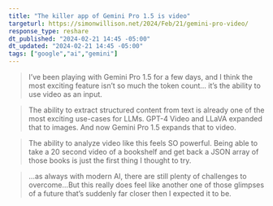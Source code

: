 ```yaml
---
title: "The killer app of Gemini Pro 1.5 is video"
targeturl: https://simonwillison.net/2024/Feb/21/gemini-pro-video/
response_type: reshare
dt_published: "2024-02-21 14:45 -05:00"
dt_updated: "2024-02-21 14:45 -05:00"
tags: ["google","ai","gemini"]
---
```


> I’ve been playing with Gemini Pro 1.5 for a few days, and I think the most exciting feature isn’t so much the token count... it’s the ability to use video as an input.

> The ability to extract structured content from text is already one of the most exciting use-cases for LLMs. GPT-4 Video and LLaVA expanded that to images. And now Gemini Pro 1.5 expands that to video.

> The ability to analyze video like this feels SO powerful. Being able to take a 20 second video of a bookshelf and get back a JSON array of those books is just the first thing I thought to try.

> ...as always with modern AI, there are still plenty of challenges to overcome...But this really does feel like another one of those glimpses of a future that’s suddenly far closer then I expected it to be.
